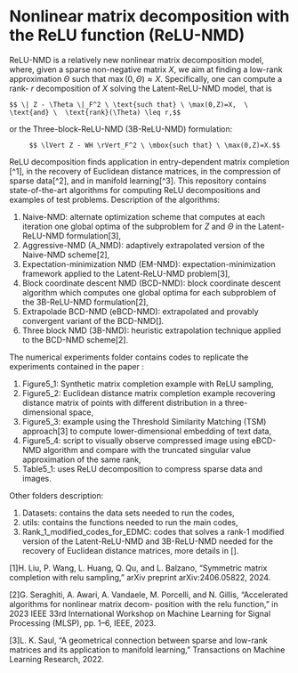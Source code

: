 # Nonlinear matrix decomposition with the ReLU function (ReLU-NMD)
ReLU-NMD is a relatively new nonlinear matrix decomposition model, where, given a sparse non-negative matrix $X$, we aim at finding a low-rank approximation $\Theta$ such that $\max(0,\Theta) \approx X$. Specifically, one can compute a rank- $r$ decomposition of $X$ solving the Latent-ReLU-NMD model, that is 
 
    $$ \| Z - \Theta \|_F^2 \ \text{such that} \ \max(0,Z)=X,  \ \text{and} \  \text{rank}(\Theta) \leq r,$$    

or the Three-block-ReLU-NMD (3B-ReLU-NMD) formulation:

         $$ \lVert Z - WH \rVert_F^2 \ \mbox{such that} \ \max(0,Z)=X.$$ 
         
ReLU decomposition finds application in entry-dependent matrix completion [^1], in the recovery of Euclidean distance matrices, in the compression of sparse data[^2], and in manifold learning[^3]. This repository contains state-of-the-art algorithms for computing ReLU decompositions and examples of test problems.
Description of the algorithms:
 1. Naive-NMD: alternate optimization scheme that computes at each iteration one global optima of the subproblem for $Z$ and $\Theta$ in the Latent-ReLU-NMD formulation[3],
 2. Aggressive-NMD (A_NMD): adaptively extrapolated version of the Naive-NMD scheme[2],
 3. Expectation-minimization NMD (EM-NMD): expectation-minimization framework applied to the Latent-ReLU-NMD problem[3],
 4. Block coordinate descent NMD (BCD-NMD): block coordinate descent algorithm which computes one global optima for each subproblem of the 3B-ReLU-NMD formulation[2],
 5. Extrapolade BCD-NMD (eBCD-NMD): extrapolated and provably convergent variant of the BCD-NMD[].
 6. Three block NMD (3B-NMD): heuristic extrapolation technique applied to the BCD-NMD scheme[2].

The numerical experiments folder contains codes to replicate the experiments contained in the paper :
 1. Figure5_1: Synthetic matrix completion example with ReLU sampling,
 2. Figure5_2: Euclidean distance matrix completion example recovering distance matrix of points with different distribution in a three-dimensional space,
 3. Figure5_3: example using the Threshold Similarity Matching (TSM) approach[3] to compute lower-dimensional embedding of text data,
 4. Figure5_4: script to visually observe compressed image using eBCD-NMD algorithm and compare with the truncated singular value approximation of the same rank,
 5. Table5_1:  uses ReLU decomposition to compress sparse data and images.

Other folders description:
 1. Datasets: contains the data sets needed to run the codes,
 2. utils: contains the functions needed to run the main codes,
 3. Rank_1_modified_codes_for_EDMC: codes that solves a rank-1 modified version of the Latent-ReLU-NMD and 3B-ReLU-NMD needed for the recovery of Euclidean distance matrices, more details in [].
 
 [1]H. Liu, P. Wang, L. Huang, Q. Qu, and L. Balzano, “Symmetric matrix completion with relu sampling,” arXiv
 preprint arXiv:2406.05822, 2024.
 
 [2]G. Seraghiti, A. Awari, A. Vandaele, M. Porcelli, and N. Gillis, “Accelerated algorithms for nonlinear matrix decom-
 position with the relu function,” in 2023 IEEE 33rd International Workshop on Machine Learning for Signal
 Processing (MLSP), pp. 1–6, IEEE, 2023.
 
 [3]L. K. Saul, “A geometrical connection between sparse and low-rank matrices and its application to manifold learning,”
 Transactions on Machine Learning Research, 2022.

